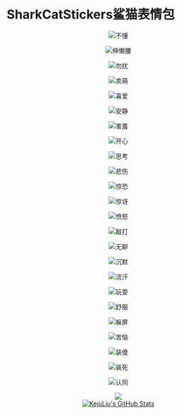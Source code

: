 # SharkCatStickers鲨猫表情包

<div align="center">

![不懂](https://github.com/KejuLiu/SharkCatStickers/blob/main/Stickers/%E4%B8%8D%E6%87%82.gif) <!-- 不懂 -->

![伸懒腰](https://github.com/KejuLiu/SharkCatStickers/blob/main/Stickers/%E4%BC%B8%E6%87%92%E8%85%B0.gif) <!-- 伸懒腰 -->

![勿扰](https://github.com/KejuLiu/SharkCatStickers/blob/main/Stickers/%E5%8B%BF%E6%89%B0.gif) <!-- 勿扰 -->

![卖萌](https://github.com/KejuLiu/SharkCatStickers/blob/main/Stickers/%E5%8D%96%E8%90%8C.gif) <!-- 卖萌 -->

![喜爱](https://github.com/KejuLiu/SharkCatStickers/blob/main/Stickers/%E5%96%9C%E7%88%B1.gif) <!-- 喜爱 -->

![安静](https://github.com/KejuLiu/SharkCatStickers/blob/main/Stickers/%E5%AE%89%E9%9D%99.gif) <!-- 安静 -->

![害羞](https://github.com/KejuLiu/SharkCatStickers/blob/main/Stickers/%E5%AE%B3%E7%BE%9E.gif) <!-- 害羞 -->

![开心](https://github.com/KejuLiu/SharkCatStickers/blob/main/Stickers/%E5%BC%80%E5%BF%83.gif) <!-- 开心 -->

![思考](https://github.com/KejuLiu/SharkCatStickers/blob/main/Stickers/%E6%80%9D%E8%80%83.gif) <!-- 思考 -->

![悲伤](https://github.com/KejuLiu/SharkCatStickers/blob/main/Stickers/%E6%82%B2%E4%BC%A4.gif) <!-- 悲伤 -->

![惊恐](https://github.com/KejuLiu/SharkCatStickers/blob/main/Stickers/%E6%83%8A%E6%81%90.gif) <!-- 惊恐 -->

![惊讶](https://github.com/KejuLiu/SharkCatStickers/blob/main/Stickers/%E6%83%8A%E8%AE%B6.gif) <!-- 惊讶 -->

![愤怒](https://github.com/KejuLiu/SharkCatStickers/blob/main/Stickers/%E6%84%A4%E6%80%92.gif) <!-- 愤怒 -->

![敲打](https://github.com/KejuLiu/SharkCatStickers/blob/main/Stickers/%E6%95%B2%E6%89%93.gif) <!-- 敲打 -->

![无聊](https://github.com/KejuLiu/SharkCatStickers/blob/main/Stickers/%E6%97%A0%E8%81%8A.gif) <!-- 无聊 -->

![沉默](https://github.com/KejuLiu/SharkCatStickers/blob/main/Stickers/%E6%B2%89%E9%BB%98.gif) <!-- 沉默 -->

![流汗](https://github.com/KejuLiu/SharkCatStickers/blob/main/Stickers/%E6%B5%81%E6%B1%97.gif) <!-- 流汗 -->

![玩耍](https://github.com/KejuLiu/SharkCatStickers/blob/main/Stickers/%E7%8E%A9%E8%80%8D.gif) <!-- 玩耍 -->

![舒服](https://github.com/KejuLiu/SharkCatStickers/blob/main/Stickers/%E8%88%92%E6%9C%8D.gif) <!-- 舒服 -->

![躲屏](https://github.com/KejuLiu/SharkCatStickers/blob/main/Stickers/%E8%88%94%E5%B1%8F.gif) <!-- 躲屏 -->

![苦恼](https://github.com/KejuLiu/SharkCatStickers/blob/main/Stickers/%E8%8B%A6%E6%81%BC.gif) <!-- 苦恼 -->

![装傻](https://github.com/KejuLiu/SharkCatStickers/blob/main/Stickers/%E8%A3%85%E5%82%BB.gif) <!-- 装傻 -->

![装死](https://github.com/KejuLiu/SharkCatStickers/blob/main/Stickers/%E8%A3%85%E6%AD%BB.gif) <!-- 装死 -->

![认同](https://github.com/KejuLiu/SharkCatStickers/blob/main/Stickers/%E8%AE%A4%E5%90%8C.gif) <!-- 认同 -->

<div align="center">
  <a href="https://git.io/typing-svg">
    <img src="https://readme-typing-svg.demolab.com?font=&weight=500&size=30&pause=1000&color=000000&center=true&width=550&height=90&lines=%E9%9B%BB%E5%AD%90%E9%AD%94%E6%B3%95%E4%BD%BF%E3%80%81%E7%99%BB%E5%A0%B4%EF%BC%81;%E3%82%B6%E3%83%BB%E3%83%AF%E3%83%BC%E3%83%AB%E3%83%89+%E3%80%81%E3%82%B6%E3%83%BB%E3%83%AF%E3%83%BC%E3%83%AB%E3%83%89%E3%81%AF;%E9%9B%BB%E5%AD%90%E9%AD%94%E6%B3%95%E4%BD%BF%E3%81%AE%E4%BB%A3%E5%BD%B9%E3%81%A7%E3%81%82%E3%82%8A%E3%80%81;%E9%AB%98%E5%BC%B7%E5%BA%A6%E3%81%AE%E3%83%91%E3%83%AF%E3%83%BC%E3%81%A8%E3%82%B9%E3%83%94%E3%83%BC%E3%83%89%E3%80%81;%E6%99%82%E9%96%93%E5%81%9C%E6%AD%A2%E3%81%AB%E3%82%88%E3%82%8A%E6%88%A6%E9%97%98%E3%82%92%E6%9C%89%E5%88%A9%E3%81%AB%E9%80%B2%E3%82%81%E3%82%8B%E3%80%82"/>
  </a>
</div>

<div align="center">
  <a href="https://github.com/KejuLiu">
    <img src="https://github-readme-stats.zohan.tech/api?username=KejuLiu&show_icons=true&hide=contribs,prs&include_all_commits=true&bg_color=30,fcb590,e46454&title_color=fff&text_color=fff&icon_color=fff" alt="KejuLiu's GitHub Stats" />
  </a>
</div>

</div>

